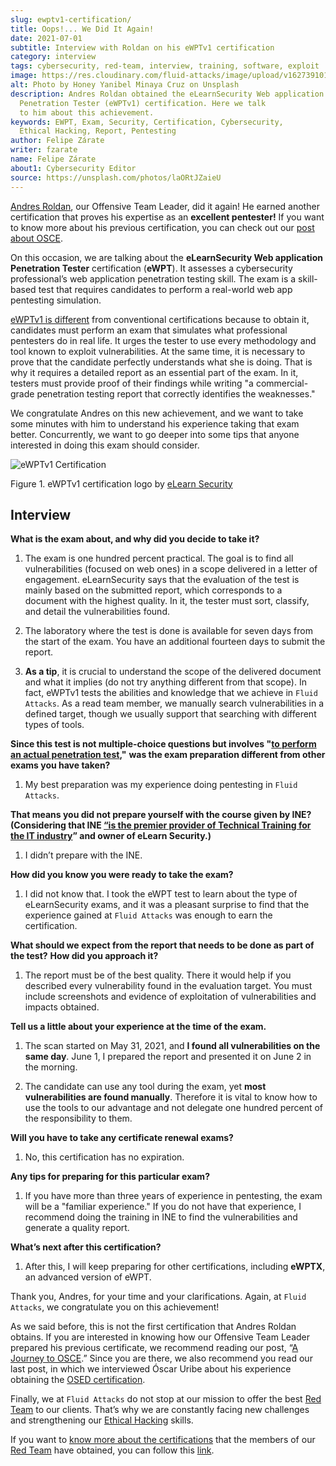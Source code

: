 ```yaml
---
slug: ewptv1-certification/
title: Oops!... We Did It Again!
date: 2021-07-01
subtitle: Interview with Roldan on his eWPTv1 certification
category: interview
tags: cybersecurity, red-team, interview, training, software, exploit
image: https://res.cloudinary.com/fluid-attacks/image/upload/v1627391011/blog/ewptv1-certification/cover-ewptv1-certification_huw2bl.webp
alt: Photo by Honey Yanibel Minaya Cruz on Unsplash
description: Andres Roldan obtained the eLearnSecurity Web application
  Penetration Tester (eWPTv1) certification. Here we talk
  to him about this achievement.
keywords: EWPT, Exam, Security, Certification, Cybersecurity,
  Ethical Hacking, Report, Pentesting
author: Felipe Zárate
writer: fzarate
name: Felipe Zárate
about1: Cybersecurity Editor
source: https://unsplash.com/photos/laORtJZaieU
---
```


[Andres Roldan](../authors/andres-roldan), our Offensive Team Leader,
did it again\! He earned another certification that proves his expertise
as an **excellent pentester\!** If you want to know more about his
previous certification, you can check out our [post about
OSCE](../recent-osce/).

On this occasion, we are talking about the **eLearnSecurity Web
application Penetration Tester** certification (**eWPT**). It assesses a
cybersecurity professional’s web application penetration testing skill.
The exam is a skill-based test that requires candidates to perform a
real-world web app pentesting simulation.

[eWPTv1 is
different](https://elearnsecurity.com/product/ewpt-certification/) from
conventional certifications because to obtain it, candidates must
perform an exam that simulates what professional pentesters do in real
life. It urges the tester to use every methodology and tool known to
exploit vulnerabilities. At the same time, it is necessary to prove that
the candidate perfectly understands what she is doing. That is why it
requires a detailed report as an essential part of the exam. In it,
testers must provide proof of their findings while writing "a
commercial-grade penetration testing report that correctly identifies
the weaknesses."

We congratulate Andres on this new achievement, and we want to take some
minutes with him to understand his experience taking that exam better.
Concurrently, we want to go deeper into some tips that anyone interested
in doing this exam should consider.

<div class="imgblock">

![eWPTv1 Certification](https://res.cloudinary.com/fluid-attacks/image/upload/v1625143338/blog/ewptv1-certification/eWPTv1-certification_w3lxyf.webp)

<div class="title">

Figure 1. eWPTv1 certification logo by [eLearn
Security](https://elearnsecurity.com/)

</div>

</div>

## Interview

<div class="blog-questions">

**What is the exam about, and why did you decide to take it?**

1. The exam is one hundred percent practical. The goal is to find all
    vulnerabilities (focused on web ones) in a scope delivered in a
    letter of engagement. eLearnSecurity says that the evaluation of the
    test is mainly based on the submitted report, which corresponds to a
    document with the highest quality. In it, the tester must sort,
    classify, and detail the vulnerabilities found.

2. The laboratory where the test is done is available for seven days
    from the start of the exam. You have an additional fourteen days to
    submit the report.

3. **As a tip**, it is crucial to understand the scope of the delivered
    document and what it implies (do not try anything different from
    that scope). In fact, eWPTv1 tests the abilities and knowledge that
    we achieve in `Fluid Attacks`. As a read team member, we manually
    search vulnerabilities in a defined target, though we usually
    support that searching with different types of tools.

**Since this test is not multiple-choice questions but involves "[to
perform an actual penetration test](https://cutt.ly/dmfsphm),"** **was
the exam preparation different from other exams you have taken?**

1. My best preparation was my experience doing pentesting in `Fluid
    Attacks`.

**That means you did not prepare yourself with the course given by
INE?** **(Considering that INE [“is the premier provider of Technical
Training for the IT industry](https://ine.com/pages/about-us)” and owner
of eLearn Security.)**

1. I didn’t prepare with the INE.

**How did you know you were ready to take the exam?**

1. I did not know that. I took the eWPT test to learn about the type of
    eLearnSecurity exams, and it was a pleasant surprise to find that
    the experience gained at `Fluid Attacks` was enough to earn the
    certification.

**What should we expect from the report that needs to be done as part of
the test?**
**How did you approach it?**

1. The report must be of the best quality. There it would help if you
    described every vulnerability found in the evaluation target. You
    must include screenshots and evidence of exploitation of
    vulnerabilities and impacts obtained.

**Tell us a little about your experience at the time of the exam.**

1. The scan started on May 31, 2021, and **I found all vulnerabilities
    on the same day**. June 1, I prepared the report and presented it on
    June 2 in the morning.

2. The candidate can use any tool during the exam, yet **most
    vulnerabilities are found manually**. Therefore it is vital to know
    how to use the tools to our advantage and not delegate one hundred
    percent of the responsibility to them.

**Will you have to take any certificate renewal exams?**

1. No, this certification has no expiration.

**Any tips for preparing for this particular exam?**

1. If you have more than three years of experience in pentesting, the
    exam will be a "familiar experience." If you do not have that
    experience, I recommend doing the training in INE to find the
    vulnerabilities and generate a quality report.

**What’s next after this certification?**

1. After this, I will keep preparing for other certifications,
    including **eWPTX**, an advanced version of eWPT.

</div>

Thank you, Andres, for your time and your clarifications. Again, at
`Fluid Attacks`, we congratulate you on this achievement\!

As we said before, this is not the first certification that Andres
Roldan obtains. If you are interested in knowing how our Offensive Team
Leader prepared his previous certificate, we recommend reading our post,
“[A Journey to OSCE](../osce-journey/).” Since you are there, we also
recommend you read our last post, in which we interviewed Óscar Uribe
about his experience obtaining the [OSED certification](../).

Finally, we at `Fluid Attacks` do not stop at our mission to offer the
best [Red Team](../../solutions/red-teaming/) to our clients. That’s why
we are constantly facing new challenges and strengthening our [Ethical
Hacking](../../solutions/ethical-hacking/) skills.

If you want to [know more about the
certifications](../certificates-comparison-i/) that the members of our
[Red Team](../../solutions/red-teaming/) have obtained, you can follow
this [link](../../about-us/certifications/).
